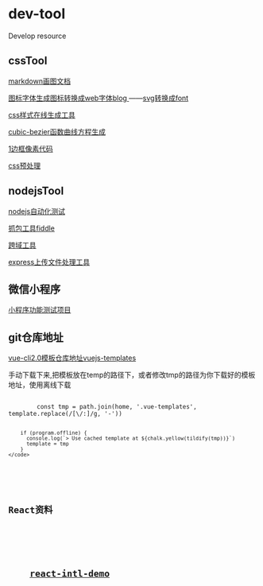 # dev-tool
Develop resource

<h2>cssTool</h2>

<p>
    <a href="https://mermaid-js.github.io/mermaid/#/sequenceDiagram?id=notes">markdown画图文档</a>
</p>
<p>
    <a href="https://icomoon.io/app/#/select" >图标字体生成图标转换成web字体blog </a>——<a href="https://icomoon.io/app/#/select" >svg转换成font</a> 
</p> 
<p>
    <a href="http://css88.com/tool/css3Preview/">css样式在线生成工具</a>
</p>
<p>
    <a href="http://cubic-bezier.com/#.39,.88,.55,.45">cubic-bezier函数曲线方程生成</a>
</p>
<p>
    <a href="https://miduowiki.github.io/dev-tool/docs/1pxBordaerh">1边框像素代码</a> 
</p>
<p>
    <a href="https://miduowiki.github.io/dev-tool/docs/1pxBordaerh">css预处理</a>
</p>

<h2>nodejsTool</h2>

<p>
    <a href="https://miduowiki.github.io/dev-tool/docs/nodejsTestTool">nodejs自动化测试</a>
</p>
<p>
    <a href="https://www.telerik.com/fiddler">抓包工具fiddle</a>
</p>
<p>
      <a href="https://github.com/expressjs/cors">跨域工具</a>
</p>
<p>
    <a href="https://github.com/expressjs/multer">express上传文件处理工具</a>
</p>

<h2>微信小程序</h2>

<p>
    <a href="https://github.com/MiduoWiki/weiApp-new">小程序功能测试项目</a>
</p>

<h2>git仓库地址</h2>

<p>
    <a href="https://github.com/vuejs-templates">vue-cli2.0模板仓库地址vuejs-templates</a>
    <p>手动下载下来,把模板放在temp的路径下，或者修改tmp的路径为你下载好的模板地址，使用离线下载</p>
    <code>
        const tmp = path.join(home, '.vue-templates', template.replace(/[\/:]/g, '-'))

        if (program.offline) {
          console.log(`> Use cached template at ${chalk.yellow(tildify(tmp))}`)
          template = tmp
        }
    </code>
</p>

<h2>React资料<h2>
    
<p>
    <a href="https://github.com/Ibaslogic/i18n_react_intl_starter">react-intl-demo</a>
</p>


